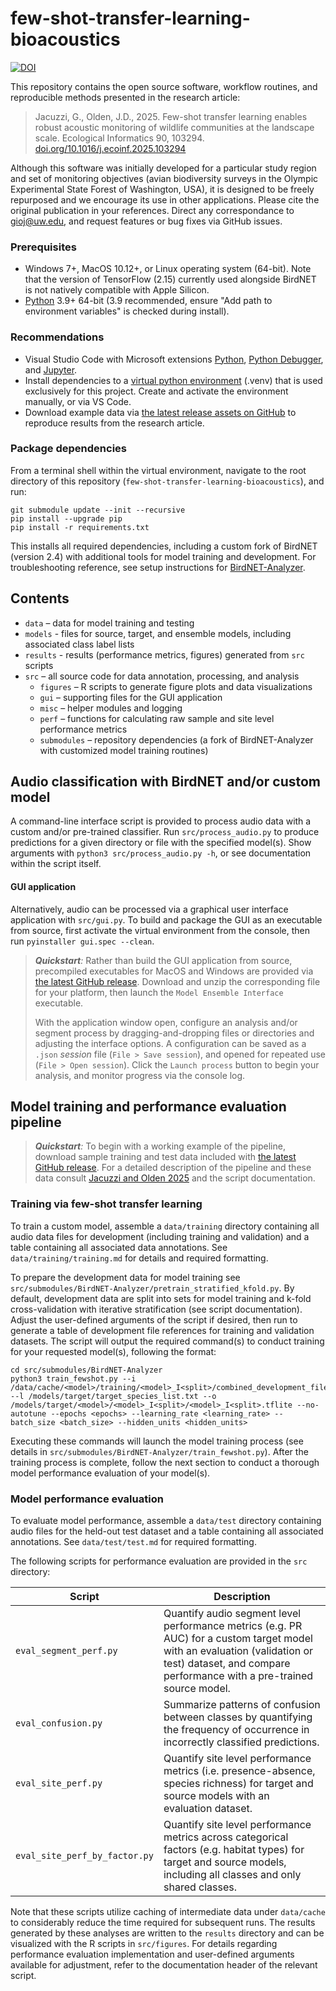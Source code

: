 # few-shot-transfer-learning-bioacoustics

[![DOI](https://zenodo.org/badge/DOI/10.5281/zenodo.15694435.svg)](https://doi.org/10.5281/zenodo.15694435)

This repository contains the open source software, workflow routines, and reproducible methods presented in the research article:

> Jacuzzi, G., Olden, J.D., 2025. Few-shot transfer learning enables robust acoustic monitoring of wildlife communities at the landscape scale. Ecological Informatics 90, 103294. [doi.org/10.1016/j.ecoinf.2025.103294](https://doi.org/10.1016/j.ecoinf.2025.103294)

Although this software was initially developed for a particular study region and set of monitoring objectives (avian biodiversity surveys in the Olympic Experimental State Forest of Washington, USA), it is designed to be freely repurposed and we encourage its use in other applications. Please cite the original publication in your references. Direct any correspondance to gioj@uw.edu, and request features or bug fixes via GitHub issues.

### Prerequisites

- Windows 7+, MacOS 10.12+, or Linux operating system (64-bit). Note that the version of TensorFlow (2.15) currently used alongside BirdNET is not natively compatible with Apple Silicon.
- [Python](https://www.python.org/downloads/) 3.9+ 64-bit (3.9 recommended, ensure "Add path to environment variables" is checked during install).

### Recommendations

- Visual Studio Code with Microsoft extensions [Python](https://marketplace.visualstudio.com/items?itemName=ms-python.python), [Python Debugger](https://marketplace.visualstudio.com/items?itemName=ms-python.debugpy), and [Jupyter](https://marketplace.visualstudio.com/items?itemName=ms-toolsai.jupyter).
- Install dependencies to a [virtual python environment](https://packaging.python.org/en/latest/guides/installing-using-pip-and-virtual-environments/) (.venv) that is used exclusively for this project. Create and activate the environment manually, or via VS Code.
- Download example data via [the latest release assets on GitHub](https://github.com/giojacuzzi/few-shot-transfer-learning-bioacoustics/releases) to reproduce results from the research article.

### Package dependencies
From a terminal shell within the virtual environment, navigate to the root directory of this repository (`few-shot-transfer-learning-bioacoustics`), and run:

```
git submodule update --init --recursive
pip install --upgrade pip
pip install -r requirements.txt
```

This installs all required dependencies, including a custom fork of BirdNET (version 2.4) with additional tools for model training and development. For troubleshooting reference, see setup instructions for [BirdNET-Analyzer](https://github.com/kahst/BirdNET-Analyzer).

## Contents
- `data` – data for model training and testing
- `models` - files for source, target, and ensemble models, including associated class label lists 
- `results` - results (performance metrics, figures) generated from `src` scripts
- `src` – all source code for data annotation, processing, and analysis
    - `figures` – R scripts to generate figure plots and data visualizations
    - `gui` – supporting files for the GUI application
    - `misc` – helper modules and logging
    - `perf` – functions for calculating raw sample and site level performance metrics
    - `submodules` – repository dependencies (a fork of BirdNET-Analyzer with customized model training routines)

## Audio classification with BirdNET and/or custom model

A command-line interface script is provided to process audio data with a custom and/or pre-trained classifier. Run `src/process_audio.py` to produce predictions for a given directory or file with the specified model(s). Show arguments with `python3 src/process_audio.py -h`, or see documentation within the script itself.

#### GUI application

Alternatively, audio can be processed via a graphical user interface application with `src/gui.py`. To build and package the GUI as an executable from source, first activate the virtual environment from the console, then run `pyinstaller gui.spec --clean`.

> ***Quickstart**:* Rather than build the GUI application from source, precompiled executables for MacOS and Windows are provided via [the latest GitHub release](https://github.com/giojacuzzi/few-shot-transfer-learning-bioacoustics/releases). Download and unzip the corresponding file for your platform, then launch the `Model Ensemble Interface` executable.
>
> With the application window open, configure an analysis and/or segment process by dragging-and-dropping files or directories and adjusting the interface options. A configuration can be saved as a `.json` *session* file (`File > Save session`), and opened for repeated use (`File > Open session`). Click the `Launch process` button to begin your analysis, and monitor progress via the console log.

## Model training and performance evaluation pipeline

> ***Quickstart**:* To begin with a working example of the pipeline, download sample training and test data included with [the latest GitHub release](https://github.com/giojacuzzi/few-shot-transfer-learning-bioacoustics/releases). For a detailed description of the pipeline and these data consult [Jacuzzi and Olden 2025](https://doi.org/10.1016/j.ecoinf.2025.103294) and the script documentation.

### Training via few-shot transfer learning

To train a custom model, assemble a `data/training` directory containing all audio data files for development (including training and validation) and a table containing all associated data annotations. See `data/training/training.md` for details and required formatting.

To prepare the development data for model training see `src/submodules/BirdNET-Analyzer/pretrain_stratified_kfold.py`. By default, development data are split into sets for model training and k-fold cross-validation with iterative stratification (see script documentation). Adjust the user-defined arguments of the script if desired, then run to generate a table of development file references for training and validation datasets. The script will output the required command(s) to conduct training for your requested model(s), following the format:

```
cd src/submodules/BirdNET-Analyzer
python3 train_fewshot.py --i /data/cache/<model>/training/<model>_I<split>/combined_development_files.csv --l /models/target/target_species_list.txt --o /models/target/<model>/<model>_I<split>/<model>_I<split>.tflite --no-autotune --epochs <epochs> --learning_rate <learning_rate> --batch_size <batch_size> --hidden_units <hidden_units>
```

Executing these commands will launch the model training process (see details in `src/submodules/BirdNET-Analyzer/train_fewshot.py`). After the training process is complete, follow the next section to conduct a thorough model performance evaluation of your model(s).

### Model performance evaluation
To evaluate model performance, assemble a `data/test` directory containing audio files for the held-out test dataset and a table containing all associated annotations. See `data/test/test.md` for required formatting.

The following scripts for performance evaluation are provided in the `src` directory:

| Script                        | Description                                                  |
| ----------------------------- | ------------------------------------------------------------ |
| `eval_segment_perf.py`        | Quantify audio segment level performance metrics (e.g. PR AUC) for a custom target model with an evaluation (validation or test) dataset, and compare performance with a pre-trained source model. |
| `eval_confusion.py`           | Summarize patterns of confusion between classes by quantifying the frequency of occurrence in incorrectly classified predictions. |
| `eval_site_perf.py`           | Quantify site level performance metrics (i.e. presence-absence, species richness) for target and source models with an evaluation dataset. |
| `eval_site_perf_by_factor.py` | Quantify site level performance metrics across categorical factors (e.g. habitat types) for target and source models, including all classes and only shared classes. |

Note that these scripts utilize caching of intermediate data under `data/cache` to considerably reduce the time required for subsequent runs. The results generated by these analyses are written to the `results` directory and can be visualized with the R scripts in `src/figures`. For details regarding performance evaluation implementation and user-defined arguments available for adjustment, refer to the documentation header of the relevant script.


